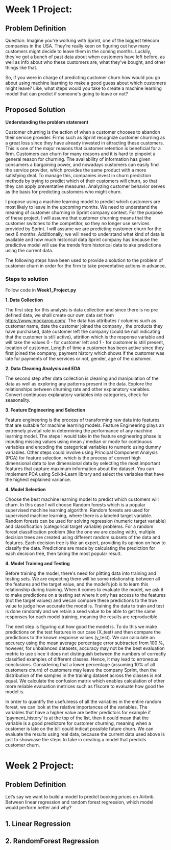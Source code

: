 # Week 1 Project:

## Problem Definition
Question: Imagine you're working with Sprint, one of the biggest telecom companies in the USA. They're really keen on figuring out how many customers might decide to leave them in the coming months. Luckily, they've got a bunch of past data about when customers have left before, as well as info about who these customers are, what they've bought, and other things like that.

So, if you were in charge of predicting customer churn how would you go about using machine learning to make a good guess about which customers might leave? Like, what steps would you take to create a machine learning model that can predict if someone's going to leave or not?

## Proposed Solution

**Understanding the problem statement**

Customer churning is the action of when a customer chooses to abandon their service provider. Firms such as Sprint recognize customer churning as a great loss since they have already invested in attracting these customers. This is one of the major reasons that customer retention is beneficial for a firm. Customers can churn for many reasons and it is hard to pinpoint a general reason for churning. The availability of information has given consumers a bargaining power, and nowadays customers can easily find the service provider, which provides the same product with a more satisfying deal.
To manage this, companies invest in churn prediction methods by trying to predict which of their customers
will churn, so that they can apply preventative measures. Analyzing customer behavior serves as the basis for predicting customers who might churn.

I propose using a machine learning model to predict which customers are most likely to leave in the upcoming months. We need to understand the meaning of customer churning in Sprint company context. For the purpose of these project, I will assume that customer churning means that the customer switches to the competitor, so they no longer use services provided by Sprint. I will assume we are predicting customer churn for the next 6 months. Additionally, we will need to understand what kind of data is available and how much historical data Sprint company has because the predictive model will use the trends from historical data to ake predictions using the current data.

The following steps have been used to provide a solution to the problem of customer churn in order for the firm to take preventative actions in advance.

### Steps to solution

Follow code in __Week1_Project.py__

**1. Data Collection**

The first step for this analysis is data collection and since there is no pre defined data, we shall create our own data set from https://www.mockaroo.com/.
The data has attributes / columns such as customer name, date the customer joined the company , the products they have purchased, date customer left the company (could be null indicating that the customer is still active), attrition which is the response variable and will take the values 0 - for customer left and 1 - for customer is still present, location of customer, Length of time a customer has been active since they first joined the company, payment history which shows if the customer was late for payments of the services or not, gender, age of the customer.

**2. Data Cleaning Analysis and EDA**

The second step after data collection is cleaning and manipulation of the data as well as exploring any patterns present in the data. Explore the relationships between churning rate and other explanatory variables. Convert continuous explanatory variables into categories, check for seasonality.

**3. Feature Engineering and Selection**

Feature engineering is the process of transforming raw data into features that are suitable for machine learning models. Feature Engineering plays an extremely pivotal role in determining the performance of any machine learning model. The steps I would take in the feature engineering phase is imputing missing values using mean / median or mode for continuous variables and encoding the categorical variables to numeric using  dummy variables. Other steps could involve using Principal Component Analysis (PCA) for feature selection, which is the process of convert high dimensional data to low dimensional data by selecting the most important features that capture maximum information about the dataset. You can implement PCA using 
Scikit-Learn library and select the variables that have the highest explained variance.

**4. Model Selection**

Choose the best machine learning model to predict which customers will churn. In this case I will choose Random forests which is a popular supervised machine learning algorithm. Random forests are used for supervised machine learning, where there is a labeled target variable.
Random forests can be used for solving regression (numeric target variable) and classification (categorical target variable) problems.
For a random forest classification problem (like the one we are dealing with), multiple decision trees are created using different random subsets of the data and features. Each decision tree is like an expert, providing its opinion on how to classify the data. Predictions are made by calculating the prediction for each decision tree, then taking the most popular result. 


**4. Model Training and Testing**

Before training the model, there's need for plitting data into training and testing sets. We are expecting there will be some relationship between all the features and the target value, and the model’s job is to learn this relationship during training. When it comes to evaluate the model, we ask it to make predictions on a testing set where it only has access to the features (not the target values) and  wecan compare these predictions to the true value to judge how accurate the model is. Training the data to train and test is done randomly and we retain a seed value to be able to get the same responses for each model training, meaning the results are reproducible.

The next step is figuring out how good the model is. To do this we make predictions on the test features in our case (X_test) and then compare the predictions to the known response values (y_test).
We can calculate an accuracy using the mean average percentage error subtracted from 100 %, however, for unbalanced datasets, accuracy may not be the best evaluation metric to use  since it does not distinguish between the numbers of correctly classified examples of different classes. Hence, it may lead to erroneous conclusions. Considering that a lower percentage (assuming 10% of all customers churn) of customers may leave the company Sprint, then the distribution of the samples in the training dataset across the classes is not equal. We calculate the confusion matrix which enables calculation of other  more reliable evaluation metrices such as f1score to evaluate how good the model is.

In order to quantify the usefulness of all the variables in the entire random forest, we can look at the relative importances of the variables. The variables that have a higher value are better predictors for example if 'payment_history' is at the top of the list, then it could mean that the variable is a good predictore for customer churning, meaning when a customer is late on the bill could indicat possible future churn. We can evaluate the results using real data, because the current data used above is just to showcase the steps to take in creating a model that predicts customer churn.

# Week 2 Project:

## Problem Definition
Let’s say we want to build a model to predict booking prices on Airbnb. Between linear regression and random forest regression, which model would perform better and why?

## 1. Linear Regression

## 2. RandomForest Regression
